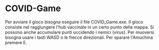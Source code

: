 # COVID-Game

Per avviare il gioco bisogna eseguire il file COVID_Game.exe.
Il gioco consiste nel raggiungere l'hub vaccinale in un certo punto della mappa. Si possono anche accumulare punti uccidendo i nemici (virus).
Per muoversi bisogna usare i tasti WASD o le frecce direzionali.
Per sparare l'Amuchina premere E.
